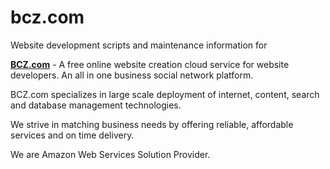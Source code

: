# bcz.com

Website development scripts and maintenance information for 

<b><a href="http://bcz.com/">BCZ.com</a></b> - A free online website creation cloud service for website developers.
An all in one business social network platform.

BCZ.com specializes in large scale deployment of internet, content, search and database management technologies.

We strive in matching business needs by offering reliable, affordable services and on time delivery.

We are Amazon Web Services Solution Provider.

